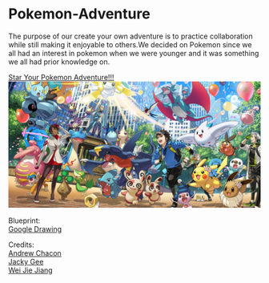 # Pokemon-Adventure

The purpose of our create your own adventure is to practice collaboration while still making it enjoyable to others.We decided on Pokemon since we all had an interest in pokemon when we were younger and it was something we all had prior knowledge on.  

[Star Your Pokemon Adventure!!!](the-game/start.md)  
![pokemon-adventure](https://raw.githubusercontent.com/weijiej2964/Pokemon-Adventure/main/img/pokemon-adventure.jpg)

Blueprint:  
[Google Drawing](https://docs.google.com/drawings/d/1I4qrEeYWMke3QI7ERc5ke5DP4G8p4NyWD0l1Hy8Xefs/edit?ts=60784eba)

Credits:  
[Andrew Chacon](https://github.com/andrewc4662)  
[Jacky Gee](https://github.com/Jackyg1582)  
[Wei Jie Jiang](https://github.com/Jackyg1582)  
